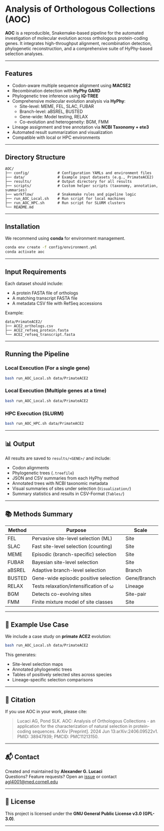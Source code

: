 
# Analysis of Orthologous Collections (AOC)

**AOC** is a reproducible, Snakemake-based pipeline for the automated investigation of molecular evolution across orthologous protein-coding genes. It integrates high-throughput alignment, recombination detection, phylogenetic reconstruction, and a comprehensive suite of HyPhy-based selection analyses.

---

## Features

- Codon-aware multiple sequence alignment using **MACSE2**
- Recombination detection with **HyPhy GARD**
- Phylogenetic tree inference using **IQ-TREE**
- Comprehensive molecular evolution analysis via **HyPhy**:
  - Site-level: MEME, FEL, SLAC, FUBAR
  - Branch-level: aBSREL, BUSTED
  - Gene-wide: Model testing, RELAX
  - Co-evolution and heterogeneity: BGM, FMM
- Lineage assignment and tree annotation via **NCBI Taxonomy + ete3**
- Automated result summarization and visualization
- Compatible with local or HPC environments

---

## Directory Structure

```
AOC/
├── config/             # Configuration YAMLs and environment files
├── data/               # Example input datasets (e.g., PrimateACE2)
├── results/            # Output directory for all results
├── scripts/            # Custom helper scripts (taxonomy, annotation, summaries)
├── workflow/           # Snakemake rules and pipeline logic
├── run_AOC_Local.sh    # Run script for local machines
├── run_AOC_HPC.sh      # Run script for SLURM clusters
└── README.md
```

---

## Installation

We recommend using **conda** for environment management.

```bash
conda env create -f config/environment.yml
conda activate aoc
```

---

## Input Requirements

Each dataset should include:
- A protein FASTA file of orthologs
- A matching transcript FASTA file
- A metadata CSV file with RefSeq accessions

Example:

```
data/PrimateACE2/
├── ACE2_orthologs.csv
├── ACE2_refseq_protein.fasta
└── ACE2_refseq_transcript.fasta
```

---

## Running the Pipeline

### Local Execution (For a single gene)

```bash
bash run_AOC_Local.sh data/PrimateACE2
```

### Local Execution (Multiple genes at a time)

```bash
bash run_AOC_Local.sh data/PrimateACE2
```

### HPC Execution (SLURM)

```bash
bash run_AOC_HPC.sh data/PrimateACE2
```

---

## 📊 Output

All results are saved to `results/<GENE>/` and include:
- Codon alignments
- Phylogenetic trees (`.treefile`)
- JSON and CSV summaries from each HyPhy method
- Annotated trees with NCBI taxonomic metadata
- Visual summaries of sites under selection (`Visualization/`)
- Summary statistics and results in CSV-Format (`Tables/`)

---

## 📚 Methods Summary

| Method   | Purpose                                  | Scale         |
|----------|------------------------------------------|----------------|
| FEL      | Pervasive site-level selection (ML)      | Site           |
| SLAC     | Fast site-level selection (counting)     | Site           |
| MEME     | Episodic (branch-specific) selection     | Site           |
| FUBAR    | Bayesian site-level selection            | Site           |
| aBSREL   | Adaptive branch-level selection          | Branch         |
| BUSTED   | Gene-wide episodic positive selection    | Gene/Branch    |
| RELAX    | Tests relaxation/intensification of ω    | Lineage        |
| BGM      | Detects co-evolving sites                | Site-pair      |
| FMM      | Finite mixture model of site classes     | Site           |

---

## 🧪 Example Use Case

We include a case study on **primate ACE2** evolution:

```bash
bash run_AOC_Local.sh data/PrimateACE2
```

This generates:
- Site-level selection maps
- Annotated phylogenetic trees
- Tables of positively selected sites across species
- Lineage-specific selection comparisons

---

## 📖 Citation

If you use AOC in your work, please cite:

> Lucaci AG, Pond SLK. AOC: Analysis of Orthologous Collections - an application for the characterization of natural selection in protein-coding sequences. ArXiv [Preprint]. 2024 Jun 13:arXiv:2406.09522v1. PMID: 38947939; PMCID: PMC11213150.

---

## 📬 Contact

Created and maintained by **Alexander G. Lucaci**  
Questions? Feature requests? Open an [issue](https://github.com/aglucaci/Analysis-of-Orthologous-Collections/issues) or contact [agl4001@med.cornell.edu](mailto:agl4001@med.cornell.edu)

---

## 📄 License

This project is licensed under the **GNU General Public License v3.0 (GPL-3.0)**.

---
